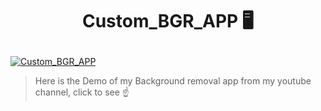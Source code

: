 # <p align="center"> Custom_BGR_APP 🖥️ </p> 

[![Custom_BGR_APP](https://img.youtube.com/vi/uAksgBFnGWY/0.jpg)](https://www.youtube.com/watch?v=uAksgBFnGWY) 

> Here is the Demo of my Background removal app from my youtube channel, click to see ☝️
